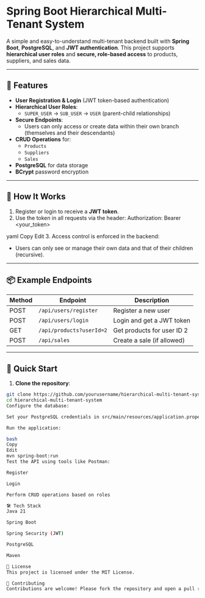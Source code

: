 # Spring Boot Hierarchical Multi-Tenant System

A simple and easy-to-understand multi-tenant backend built with **Spring Boot**, **PostgreSQL**, and **JWT authentication**. This project supports **hierarchical user roles** and **secure, role-based access** to products, suppliers, and sales data.

---

## 🔑 Features

- **User Registration & Login** (JWT token-based authentication)
- **Hierarchical User Roles**:
  - `SUPER_USER` → `SUB_USER` → `USER` (parent-child relationships)
- **Secure Endpoints**:
  - Users can only access or create data within their own branch (themselves and their descendants)
- **CRUD Operations** for:
  - `Products`
  - `Suppliers`
  - `Sales`
- **PostgreSQL** for data storage
- **BCrypt** password encryption

---

## 🔧 How It Works

1. Register or login to receive a **JWT token**.
2. Use the token in all requests via the header:
Authorization: Bearer <your_token>

yaml
Copy
Edit
3. Access control is enforced in the backend:
- Users can only see or manage their own data and that of their children (recursive).

---

## 📦 Example Endpoints

| Method | Endpoint                         | Description                        |
|--------|----------------------------------|------------------------------------|
| POST   | `/api/users/register`            | Register a new user                |
| POST   | `/api/users/login`               | Login and get a JWT token          |
| GET    | `/api/products?userId=2`         | Get products for user ID 2         |
| POST   | `/api/sales`                     | Create a sale (if allowed)         |

---

## 🚀 Quick Start

1. **Clone the repository**:
```bash
git clone https://github.com/yourusername/hierarchical-multi-tenant-system.git
cd hierarchical-multi-tenant-system
Configure the database:

Set your PostgreSQL credentials in src/main/resources/application.properties.

Run the application:

bash
Copy
Edit
mvn spring-boot:run
Test the API using tools like Postman:

Register

Login

Perform CRUD operations based on roles

🛠️ Tech Stack
Java 21

Spring Boot

Spring Security (JWT)

PostgreSQL

Maven

🪪 License
This project is licensed under the MIT License.

🙌 Contributing
Contributions are welcome! Please fork the repository and open a pull request with your improvements or fixes.
